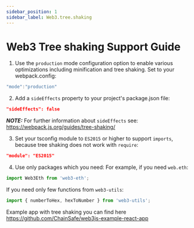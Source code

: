 ```yaml
---
sidebar_position: 1
sidebar_label: Web3.tree.shaking
---
```


# Web3 Tree shaking Support Guide

1. Use the `production` mode configuration option to enable various optimizations including minification and tree shaking. Set to your webpack.config:

```js
"mode":"production"
```

2. Add a `sideEffects` property to your project's package.json file:

```json
"sideEffects": false
```

**_NOTE:_** For further information about `sideEffects` see: https://webpack.js.org/guides/tree-shaking/

3. Set your tsconfig module to `ES2015` or higher to support `imports`, because tree shaking does not work with `require`:

```json
"module": "ES2015"
```

4. Use only packages which you need:
   For example, if you need `web.eth`:

```ts
import Web3Eth from 'web3-eth';
```

If you need only few functions from `web3-utils`:

```ts
import { numberToHex, hexToNumber } from 'web3-utils';
```

Example app with tree shaking you can find here https://github.com/ChainSafe/web3js-example-react-app
